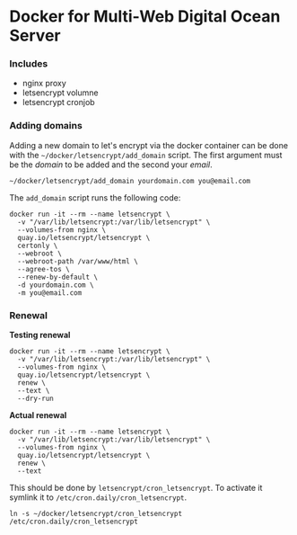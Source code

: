 # Docker for Multi-Web Digital Ocean Server

### Includes
- nginx proxy
- letsencrypt volumne
- letsencrypt cronjob

### Adding domains
Adding a new domain to let's encrypt via the docker container can be done with the `~/docker/letsencrypt/add_domain` script. The first argument must be the *domain* to be added and the second your *email*.

```
~/docker/letsencrypt/add_domain yourdomain.com you@email.com
```

The `add_domain` script runs the following code:

```
docker run -it --rm --name letsencrypt \
  -v "/var/lib/letsencrypt:/var/lib/letsencrypt" \
  --volumes-from nginx \
  quay.io/letsencrypt/letsencrypt \
  certonly \
  --webroot \
  --webroot-path /var/www/html \
  --agree-tos \
  --renew-by-default \
  -d yourdomain.com \
  -m you@email.com
```

### Renewal

**Testing renewal**

```
docker run -it --rm --name letsencrypt \
  -v "/var/lib/letsencrypt:/var/lib/letsencrypt" \
  --volumes-from nginx \
  quay.io/letsencrypt/letsencrypt \
  renew \
  --text \
  --dry-run
```

**Actual renewal**

```
docker run -it --rm --name letsencrypt \
  -v "/var/lib/letsencrypt:/var/lib/letsencrypt" \
  --volumes-from nginx \
  quay.io/letsencrypt/letsencrypt \
  renew \
  --text 
```

This should be done by `letsencrypt/cron_letsencrypt`. To activate it symlink it to `/etc/cron.daily/cron_letsencrypt`.

```
ln -s ~/docker/letsencrypt/cron_letsencrypt /etc/cron.daily/cron_letsencrypt
```